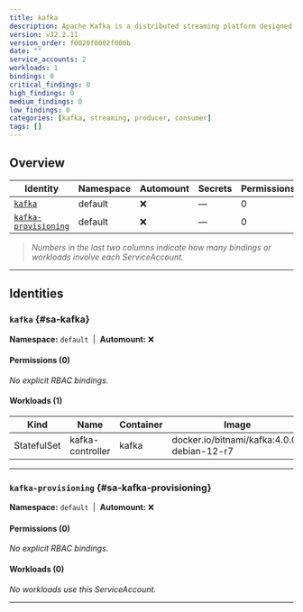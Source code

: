 ```yaml
---
title: kafka
description: Apache Kafka is a distributed streaming platform designed to build real-time pipelines and can be used as a message broker or as a replacement for a log aggregation solution for big data applications.
version: v32.2.11
version_order: f0020f0002f000b
date: ""
service_accounts: 2
workloads: 1
bindings: 0
critical_findings: 0
high_findings: 0
medium_findings: 0
low_findings: 0
categories: [kafka, streaming, producer, consumer]
tags: []
---
```


## Overview

| Identity                                       | Namespace | Automount | Secrets | Permissions | Workloads | Risk |
| ---------------------------------------------- | --------- | --------- | ------- | ----------- | --------- | ---- |
| [`kafka`](#sa-kafka)                           | default   | ❌        | —       | 0           | 1         | —    |
| [`kafka-provisioning`](#sa-kafka-provisioning) | default   | ❌        | —       | 0           | 0         | —    |

> _Numbers in the last two columns indicate how many bindings or workloads involve each ServiceAccount._

---

## Identities

### `kafka` {#sa-kafka}

**Namespace:** `default` &nbsp;|&nbsp; **Automount:** ❌

#### Permissions (0)

_No explicit RBAC bindings._

#### Workloads (1)

| Kind        | Name             | Container | Image                                      |
| ----------- | ---------------- | --------- | ------------------------------------------ |
| StatefulSet | kafka-controller | kafka     | docker.io/bitnami/kafka:4.0.0-debian-12-r7 |

---

### `kafka-provisioning` {#sa-kafka-provisioning}

**Namespace:** `default` &nbsp;|&nbsp; **Automount:** ❌

#### Permissions (0)

_No explicit RBAC bindings._

#### Workloads (0)

_No workloads use this ServiceAccount._

---
